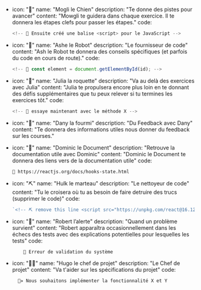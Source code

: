 - icon: "🐶"
  name: "Mogli le Chien"
  description: "Te donne des pistes pour avancer"
  content: "Mowgli te guidera dans chaque exercice. Il te donnera les étapes clefs pour passer les étapes."
  code:

  ```javascript
  <!-- 🐶 Ensuite créé une balise <script> pour le JavaScript -->
  ```

- icon: "🤖"
  name: "Ashe le Robot"
  description: "Le fournisseur de code"
  content: "Ash le Robot te donnera des conseils spécifiques (et parfois du code en cours de route)."
  code:

  ```javascript
  <!-- 🤖 const element = document.getElementById(id); -->

  ```

- icon: "🚀"
  name: "Julia la roquette"
  description: "Va au delà des exercices avec Julia"
  content: "Julia te propulsera encore plus loin en te donnant des défis supplémentaires que tu peux relever si tu termines les exercices tôt."
  code:

  ```javascript
  <!-- 🚀 essaye maintenant avec le méthode X -->
  ```

- icon: "🐜"
  name: "Dany la fourmi"
  description: "Du Feedback avec Dany"
  content: "Te donnera des informations utiles nous donner du feedback sur les courses."

- icon: "📝"
  name: "Dominic le Document"
  description: "Retrouve la documentation utile avec Dominic"
  content: "Dominic le Document te donnera des liens vers de la documentation utile"
  code:

  ```
  📝 https://reactjs.org/docs/hooks-state.html
  ```

- icon: "⛏️"
  name: "Hulk le marteau"
  description: "Le nettoyeur de code"
  content: "Tu le croisera où tu as besoin de faire detruire des trucs (supprimer le code)"
  code:

  ```javascript
  `<!-- ⛏️ remove this line <script src="https://unpkg.com/react@16.12.0/umd/react.development.js"></script><script src="https://unpkg.com/react-dom@16.12.0/umd/react-dom.development.js"></script> ⛏️ remove this line -->
  ```

- icon: "🚨"
  name: "Robert l&rsquo;alerte"
  description: "Quand un problème survient"
  content: "Robert apparaîtra occasionnellement dans les échecs des tests avec des explications potentielles pour lesquelles les tests"
  code:

  ```
      🚨 Erreur de validation du système
  ```

- icon: "👨‍✈️"
  name: "Hugo le chef de projet"
  description: "Le Chef de projet"
  content: "Va t'aider sur les spécifications du projet"
  code:
  ```
    👨‍✈️ Nous souhaitons implémenter la fonctionnalité X et Y
  ```
